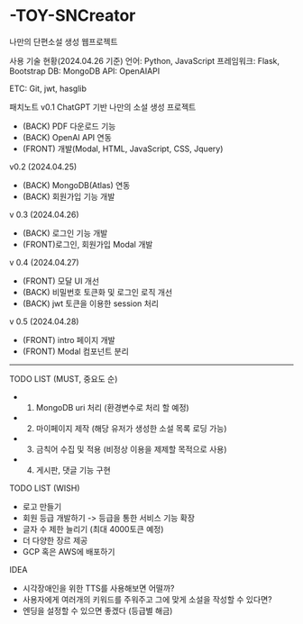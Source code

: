 # -TOY-SNCreator

나만의 단편소설 생성 웹프로젝트

사용 기술 현황(2024.04.26 기준)
언어: Python, JavaScript
프레임워크: Flask, Bootstrap
DB: MongoDB
API: OpenAIAPI

ETC: Git, jwt, hasglib

패치노트
v0.1
ChatGPT 기반 나만의 소설 생성 프로젝트

- (BACK) PDF 다운로드 기능
- (BACK) OpenAI API 연동
- (FRONT) 개발(Modal, HTML, JavaScript, CSS, Jquery)

v0.2 (2024.04.25)

- (BACK) MongoDB(Atlas) 연동
- (BACK) 회원가입 기능 개발

v 0.3 (2024.04.26)

- (BACK) 로그인 기능 개발
- (FRONT)로그인, 회원가입 Modal 개발

v 0.4 (2024.04.27)

- (FRONT) 모달 UI 개선
- (BACK) 비밀번호 토큰화 및 로그인 로직 개선
- (BACK) jwt 토큰을 이용한 session 처리

v 0.5 (2024.04.28)

- (FRONT) intro 페이지 개발
- (FRONT) Modal 컴포넌트 분리

---

TODO LIST (MUST, 중요도 순)

- 1. MongoDB uri 처리 (환경변수로 처리 할 예정)
- 2. 마이페이지 제작 (해당 유저가 생성한 소설 목록 로딩 가능)
- 3. 금칙어 수집 및 적용 (비정상 이용을 제제할 목적으로 사용)
- 4. 게시판, 댓글 기능 구현

TODO LIST (WISH)

- 로고 만들기
- 회원 등급 개발하기 -> 등급을 통한 서비스 기능 확장
- 글자 수 제한 늘리기 (최대 4000토큰 예정)
- 더 다양한 장르 제공
- GCP 혹은 AWS에 배포하기

IDEA

- 시각장애인을 위한 TTS를 사용해보면 어떨까?
- 사용자에게 여러개의 키워드를 주워주고 그에 맞게 소설을 작성할 수 있다면?
- 엔딩을 설정할 수 있으면 좋겠다 (등급별 해금)
